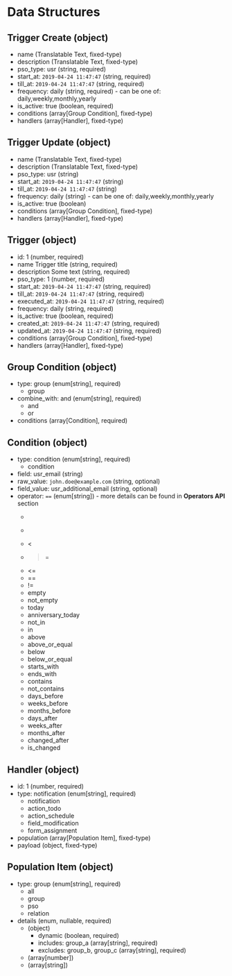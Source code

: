 # Data Structures

## Trigger Create (object)
+ name (Translatable Text, fixed-type)
+ description (Translatable Text, fixed-type)
+ pso_type: usr (string, required)
+ start_at: `2019-04-24 11:47:47` (string, required)
+ till_at: `2019-04-24 11:47:47` (string, required)
+ frequency: daily (string, required) - can be one of: daily,weekly,monthly,yearly
+ is_active: true (boolean, required)
+ conditions (array[Group Condition], fixed-type)
+ handlers (array[Handler], fixed-type)

## Trigger Update (object)
+ name (Translatable Text, fixed-type)
+ description (Translatable Text, fixed-type)
+ pso_type: usr (string)
+ start_at: `2019-04-24 11:47:47` (string)
+ till_at: `2019-04-24 11:47:47` (string)
+ frequency: daily (string) - can be one of: daily,weekly,monthly,yearly 
+ is_active: true (boolean)
+ conditions (array[Group Condition], fixed-type)
+ handlers (array[Handler], fixed-type)

## Trigger (object)
+ id: 1 (number, required)
+ name Trigger title (string, required)
+ description Some text (string, required)
+ pso_type: 1 (number, required)
+ start_at: `2019-04-24 11:47:47` (string, required)
+ till_at: `2019-04-24 11:47:47` (string, required)
+ executed_at: `2019-04-24 11:47:47` (string, required)
+ frequency: daily (string, required)
+ is_active: true (boolean, required)
+ created_at: `2019-04-24 11:47:47` (string, required)
+ updated_at: `2019-04-24 11:47:47` (string, required)
+ conditions (array[Group Condition], fixed-type)
+ handlers (array[Handler], fixed-type)

## Group Condition (object)
+ type: group (enum[string], required)
    - group
+ combine_with: and (enum[string], required)
    - and
    - or
+ conditions (array[Condition], required)

## Condition (object)
+ type: condition (enum[string], required)
    - condition
+ field: usr_email (string)
+ raw_value: `john.doe@example.com` (string, optional)
+ field_value: usr_additional_email (string, optional)
+ operator: `==` (enum[string]) - more details can be found in **Operators API** section
    - >
    - >
    - < 
    - >=
    - <=
    - ==
    - !=
    - empty
    - not_empty
    - today
    - anniversary_today
    - not_in
    - in
    - above
    - above_or_equal
    - below
    - below_or_equal
    - starts_with
    - ends_with
    - contains
    - not_contains
    - days_before
    - weeks_before
    - months_before
    - days_after
    - weeks_after
    - months_after
    - changed_after
    - is_changed

## Handler (object)
+ id: 1 (number, required)
+ type: notification (enum[string], required)
    - notification
    - action_todo
    - action_schedule
    - field_modification
    - form_assignment 
+ population (array[Population Item], fixed-type) 
+ payload (object, fixed-type)

## Population Item (object)
+ type: group (enum[string], required)
    - all
    - group
    - pso
    - relation
+ details (enum, nullable, required)
    - (object)
        - dynamic (boolean, required)
        - includes: group_a (array[string], required)
        - excludes: group_b, group_c (array[string], required)
    - (array[number])
    - (array[string])